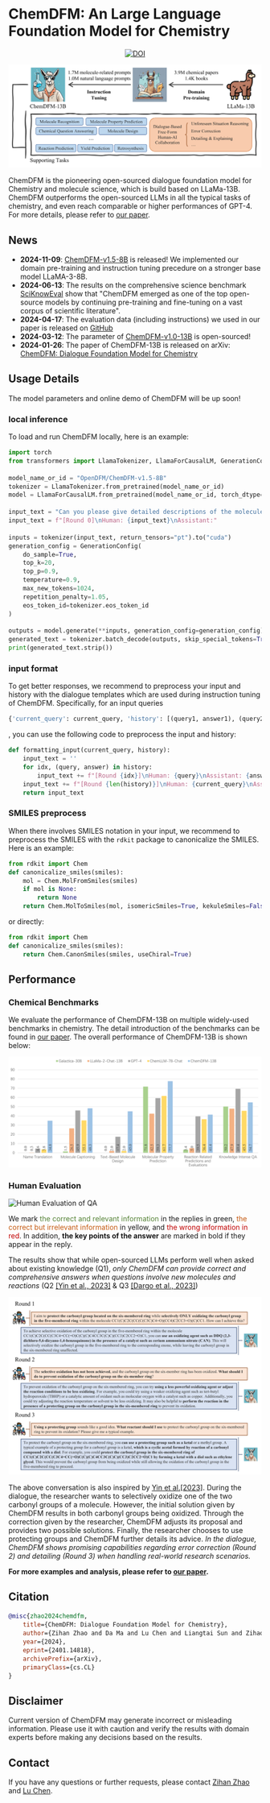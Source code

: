 # ChemDFM: An Large Language Foundation Model for Chemistry

<div style="text-align: center;">
    <a href="https://doi.org/10.5281/zenodo.14913412"><img src="https://zenodo.org/badge/768631984.svg" alt="DOI"></a>
</div>

![Main Image](https://github.com/OpenDFM/ChemDFM/raw/main/docs/static/images/main.png)

ChemDFM is the pioneering open-sourced dialogue foundation model for Chemistry and molecule science, which is build based on LLaMa-13B. ChemDFM outperforms the open-sourced LLMs in all the typical tasks of chemistry, and even reach comparable or higher performances of GPT-4. For more details, please refer to [our paper](https://arxiv.org/abs/2401.14818).

## News

* **2024-11-09**: [ChemDFM-v1.5-8B](https://huggingface.co/OpenDFM/ChemDFM-v1.5-8B) is released! We implemented our domain pre-training and instruction tuning precedure on a stronger base model LLaMA-3-8B.
* **2024-06-13**: The results on the comprehensive science benchmark [SciKnowEval](https://huggingface.co/datasets/hicai-zju/SciKnowEval) show that "ChemDFM emerged as one of the top open-source models by continuing pre-training and fine-tuning on a vast corpus of scientific literature".
* **2024-04-17**: The evaluation data (including instructions) we used in our paper is released on [GitHub](https://github.com/OpenDFM/ChemDFM)
* **2024-03-12**: The parameter of [ChemDFM-v1.0-13B](https://huggingface.co/OpenDFM/ChemDFM-v1.0-13B) is open-sourced!
* **2024-01-26**: The paper of ChemDFM-13B is released on arXiv: [ChemDFM: Dialogue Foundation Model for Chemistry](https://arxiv.org/abs/2401.14818)

## Usage Details

The model parameters and online demo of ChemDFM will be up soon!

### local inference

To load and run ChemDFM locally, here is an example:

```python
import torch
from transformers import LlamaTokenizer, LlamaForCausalLM, GenerationConfig

model_name_or_id = "OpenDFM/ChemDFM-v1.5-8B"
tokenizer = LlamaTokenizer.from_pretrained(model_name_or_id)
model = LlamaForCausalLM.from_pretrained(model_name_or_id, torch_dtype=torch.float16, device_map="auto")

input_text = "Can you please give detailed descriptions of the molecule below?\nCl.O=C1c2c(O)cccc2-c2nn(CCNCCO)c3ccc(NCCNCCO)c1c23"
input_text = f"[Round 0]\nHuman: {input_text}\nAssistant:"

inputs = tokenizer(input_text, return_tensors="pt").to("cuda")
generation_config = GenerationConfig(
    do_sample=True,
    top_k=20,
    top_p=0.9,
    temperature=0.9,
    max_new_tokens=1024,
    repetition_penalty=1.05,
    eos_token_id=tokenizer.eos_token_id
)

outputs = model.generate(**inputs, generation_config=generation_config)
generated_text = tokenizer.batch_decode(outputs, skip_special_tokens=True)[0][len(input_text):]
print(generated_text.strip())
```

### input format

To get better responses, we recommend to preprocess your input and history with the dialogue templates which are used during instruction tuning of ChemDFM. Specifically, for an input queries
```python
{'current_query': current_query, 'history': [(query1, answer1), (query2, answer2), ...]}
```
, you can use the following code to preprocess the input and history:
```python
def formatting_input(current_query, history):
    input_text = ''
    for idx, (query, answer) in history:
        input_text += f"[Round {idx}]\nHuman: {query}\nAssistant: {answer}\n"
    input_text += f"[Round {len(history)}]\nHuman: {current_query}\nAssistant:"
    return input_text
```

### SMILES preprocess

When there involves SMILES notation in your input, we recommend to preprocess the SMILES with the `rdkit` package to canonicalize the SMILES. Here is an example:
```python
from rdkit import Chem
def canonicalize_smiles(smiles):
    mol = Chem.MolFromSmiles(smiles)
    if mol is None:
        return None
    return Chem.MolToSmiles(mol, isomericSmiles=True, kekuleSmiles=False)
```
or directly:
```python
from rdkit import Chem
def canonicalize_smiles(smiles):
    return Chem.CanonSmiles(smiles, useChiral=True)
```

## Performance

### Chemical Benchmarks

We evaluate the performance of ChemDFM-13B on multiple widely-used benchmarks in chemistry. The detail introduction of the benchmarks can be found in [our paper](https://arxiv.org/abs/2401.14818). The overall performance of ChemDFM-13B is shown below:

![Objective Performance](https://github.com/OpenDFM/ChemDFM/raw/main/docs/static/images/objective_performances.png) 

### Human Evaluation

![Human Evaluation of QA](https://github.com/OpenDFM/ChemDFM/raw/main/docs/static/images/human_evaluation_QA.png)

We mark <font color=#548235>the correct and relevant information</font> in the replies in green, <font color=#C55A11>the correct but irrelevant information</font> in yellow, and <font color=#C00000>the wrong information in red</font>. In addition, **the key points of the answer** are marked in bold if they appear in the reply. 

The results show that while open-sourced LLMs perform well when asked about existing knowledge (Q1), *only ChemDFM can provide correct and comprehensive answers when questions involve new molecules and reactions* (Q2 [\[Yin et al., 2023\]](https://pubs.acs.org/doi/10.1021/jacs.3c07044) & Q3 [\[Dargo et al., 2023\]](https://www.sciencedirect.com/science/article/pii/S1385894723030966))

![Human Evaluation of Dialogue](https://github.com/OpenDFM/ChemDFM/raw/main/docs/static/images/human_evaluation_dialogue.png)

The above conversation is also inspired by [Yin et al.\[2023\]](https://pubs.acs.org/doi/10.1021/jacs.3c07044). During the dialogue, the researcher wants to selectively oxidize one of the two carbonyl groups of a molecule. However, the
initial solution given by ChemDFM results in both carbonyl groups being oxidized. Through the correction given by the researcher, ChemDFM adjusts its proposal and provides two possible solutions. Finally, the researcher chooses to use protecting groups and ChemDFM further details its advice. *In the dialogue, ChemDFM shows promising capabilities regarding error correction (Round 2) and detailing (Round 3) when handling real-world research scenarios.*


**For more examples and analysis, please refer to [our paper](https://arxiv.org/abs/2401.14818).**

## Citation
```bibtex
@misc{zhao2024chemdfm,
    title={ChemDFM: Dialogue Foundation Model for Chemistry},
    author={Zihan Zhao and Da Ma and Lu Chen and Liangtai Sun and Zihao Li and Hongshen Xu and Zichen Zhu and Su Zhu and Shuai Fan and Guodong Shen and Xin Chen and Kai Yu},
    year={2024},
    eprint={2401.14818},
    archivePrefix={arXiv},
    primaryClass={cs.CL}
}
```

## Disclaimer
Current version of ChemDFM may generate incorrect or misleading information. Please use it with caution and verify the results with domain experts before making any decisions based on the results.

## Contact

If you have any questions or further requests, please contact [Zihan Zhao](mailto:zhao_mengxin@sjtu.edu.cn) and [Lu Chen](mailto:chenlusz@sjtu.edu.cn).
